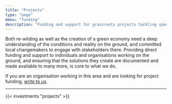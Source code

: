 ```yaml
---
title: "Projects"
type: "page"
menu: "funding"
description: "Funding and support for grassroots projects tackling specific issues that we focus on."
---
```


Both re-wilding as well as the creation of a green economy need a deep understanding of the conditions and reality on the ground, and committed local changemakers to engage with stakeholders there. Providing direct funding and support to individuals and organisations working on the ground, and ensuring that the solutions they create are documented and made available to many more, is core to what we do. 

If you are an organisation working in this area and are looking for project funding, [write to us](mailto:info@rainmatter.org).

--------------

{{< investments "projects" >}}
